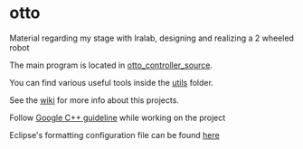 # otto
Material regarding my stage with Iralab, designing and realizing a 2 wheeled robot

The main program is located in [otto_controller_source](https://github.com/iralabdisco/otto/tree/pid_control/otto_controller_source).

You can find various useful tools inside the [utils](https://github.com/iralabdisco/otto/tree/pid_control/utils) folder.

See the [wiki](https://github.com/iralabdisco/otto/wiki) for more info about this projects.

Follow [Google C++ guideline](https://google.github.io/styleguide/cppguide.html) while working on the project

Eclipse's formatting configuration file can be found [here](https://github.com/google/styleguide/blob/gh-pages/eclipse-cpp-google-style.xml)


